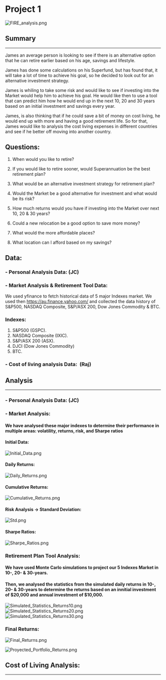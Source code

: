 # Project 1

![FIRE_analysis.png](images/FIRE_analysis.PNG)

## Summary
____
James an average person is looking to see if there is an alternative option that he can retire earlier based on his age, savings and lifestyle.

James has done some calculations on his Superfund, but has found that, it will take a lot of time to achieve his goal, so he decided to look out for an alternative investment strategy.

James is whiling to take some risk and would like to see if investing into the Market would help him to achieve his goal. He would like then to use a tool that can predict him how he would end up in the next 10, 20 and 30 years based on an initial investment and savings every year.

James, is also thinking that if he could save a bit of money on cost living, he would end up with more and having a good retirement life. So for that, James would like to analysis the cost living expenses in different countries and see if he better off moving into another country.


## Questions:

1. When would you like to retire?

2. If you would like to retire sooner, would Superannuation be the best retirement plan?

3. What would be an alternative investment strategy for retirement plan?

4. Would the Market be a good alternative for investment and what would be its risk?

5. How much returns would you have if investing into the Market over next 10, 20 & 30 years?

6. Could a new relocation be a good option to save more money?

7. What would the more affordable places?

8. What location can I afford based on my savings? 


## Data:

### - Personal Analysis Data: (JC)

### - Market Analysis & Retirement Tool Data: 
We used yfinance to fetch historical data of 5 major Indexes market. We used then https://au.finance.yahoo.com/ and collected the data history of S&P500, NASDAQ Composite, S&P/ASX 200, Dow Jones Commodity & BTC.

### Indexes:

1. S&P500 (GSPC). 
2. NASDAQ Composite (IXIC). 
3. S&P/ASX 200 (ASX). 
4. DJCI (Dow Jones Commodity)
5. BTC.


### - Cost of living analysis Data:  (Raj) 


## Analysis
___

### - Personal Analysis Data: (JC)

### - Market Analysis: 

#### We have analysed these major indexes to determine their performance in multiple areas: volatility, returns, risk, and Sharpe ratios 

#### Initial Data:

![Initial_Data.png](images/Initial_Data.PNG)

#### Daily Returns: 

![Daily_Returns.png](images/Daily_Returns.PNG)

#### Cumulative Returns:
![Cumulative_Returns.png](images/Cumulative_Returns.PNG)

#### Risk Analysis -> Standard Deviation:
![Std.png](images/Std.PNG)

#### Sharpe Ratios:
![Sharpe_Ratios.png](images/Sharpe_Ratios.PNG)

### Retirement Plan Tool Analysis:

#### We have used Monte Carlo simulations to project our 5 Indexes Market in 10-, 20- & 30-years.

#### Then, we analysed the statistics from the simulated daily returns in 10-, 20- & 30-years to determine the returns based on an innitial investment of $20,000 and annual investment of $10,000.


![Simulated_Statistics_Returns10.png](images/Simulated_Statistics_Returns10.PNG)
![Simulated_Statistics_Returns20.png](images/Simulated_Statistics_Returns20.PNG)
![Simulated_Statistics_Returns30.png](images/Simulated_Statistics_Returns30.PNG)

### Final Returns:
![Final_Returns.png](images/Final_Returns.PNG)

![Proyected_Portfolio_Returns.png](images/Proyected_Portfolio_Returns.PNG)



## Cost of Living Analysis:
___


